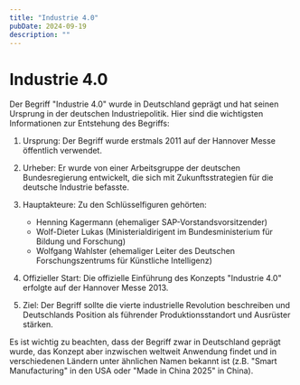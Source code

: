 ```yaml
---
title: "Industrie 4.0"
pubDate: 2024-09-19
description: ""
---
```


# Industrie 4.0

Der Begriff "Industrie 4.0" wurde in Deutschland geprägt und hat seinen Ursprung in der deutschen Industriepolitik. Hier sind die wichtigsten Informationen zur Entstehung des Begriffs:

1. Ursprung: Der Begriff wurde erstmals 2011 auf der Hannover Messe öffentlich verwendet.

2. Urheber: Er wurde von einer Arbeitsgruppe der deutschen Bundesregierung entwickelt, die sich mit Zukunftsstrategien für die deutsche Industrie befasste.

3. Hauptakteure: Zu den Schlüsselfiguren gehörten:
   - Henning Kagermann (ehemaliger SAP-Vorstandsvorsitzender)
   - Wolf-Dieter Lukas (Ministerialdirigent im Bundesministerium für Bildung und Forschung)
   - Wolfgang Wahlster (ehemaliger Leiter des Deutschen Forschungszentrums für Künstliche Intelligenz)

4. Offizieller Start: Die offizielle Einführung des Konzepts "Industrie 4.0" erfolgte auf der Hannover Messe 2013.

5. Ziel: Der Begriff sollte die vierte industrielle Revolution beschreiben und Deutschlands Position als führender Produktionsstandort und Ausrüster stärken.

Es ist wichtig zu beachten, dass der Begriff zwar in Deutschland geprägt wurde, das Konzept aber inzwischen weltweit Anwendung findet und in verschiedenen Ländern unter ähnlichen Namen bekannt ist (z.B. "Smart Manufacturing" in den USA oder "Made in China 2025" in China).